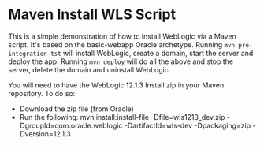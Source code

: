 # Maven Install WLS Script

This is a simple demonstration of how to install WebLogic via a Maven script. It's based
on the basic-webapp Oracle archetype. Running `mvn pre-integration-tst` will install WebLogic, 
create a domain, start the server and deploy the app. Running `mvn deploy` will do all the above
and stop the server, delete the domain and uninstall WebLogic. 

You will need to have the WebLogic 12.1.3 Install zip in your Maven repository. To do so:

- Download the zip file (from Oracle)
- Run the following:
	mvn install:install-file -Dfile=wls1213_dev.zip -DgroupId=com.oracle.weblogic -DartifactId=wls-dev -Dpackaging=zip -Dversion=12.1.3